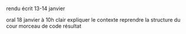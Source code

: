 
rendu écrit 13-14 janvier

oral 18 janvier à 10h
clair
expliquer le contexte
reprendre la structure du cour
morceau de code
résultat
